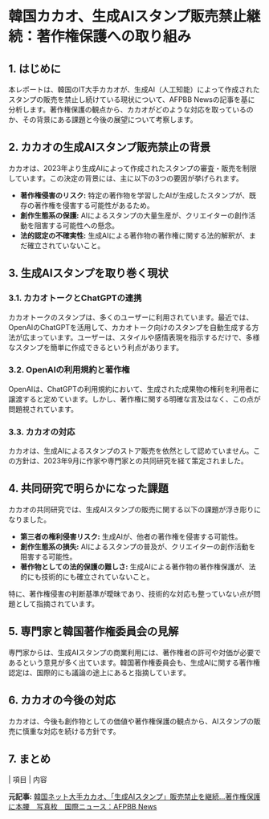 # 韓国カカオ、生成AIスタンプ販売禁止継続：著作権保護への取り組み

## 1. はじめに

本レポートは、韓国のIT大手カカオが、生成AI（人工知能）によって作成されたスタンプの販売を禁止し続けている現状について、AFPBB Newsの記事を基に分析します。著作権保護の観点から、カカオがどのような対応を取っているのか、その背景にある課題と今後の展望について考察します。

## 2. カカオの生成AIスタンプ販売禁止の背景

カカオは、2023年より生成AIによって作成されたスタンプの審査・販売を制限しています。この決定の背景には、主に以下の3つの要因が挙げられます。

* **著作権侵害のリスク:** 特定の著作物を学習したAIが生成したスタンプが、既存の著作権を侵害する可能性があるため。
* **創作生態系の保護:** AIによるスタンプの大量生産が、クリエイターの創作活動を阻害する可能性への懸念。
* **法的認定の不確実性:** 生成AIによる著作物の著作権に関する法的解釈が、まだ確立されていないこと。

## 3. 生成AIスタンプを取り巻く現状

### 3.1. カカオトークとChatGPTの連携

カカオトークのスタンプは、多くのユーザーに利用されています。最近では、OpenAIのChatGPTを活用して、カカオトーク向けのスタンプを自動生成する方法が広まっています。ユーザーは、スタイルや感情表現を指示するだけで、多様なスタンプを簡単に作成できるという利点があります。

### 3.2. OpenAIの利用規約と著作権

OpenAIは、ChatGPTの利用規約において、生成された成果物の権利を利用者に譲渡すると定めています。しかし、著作権に関する明確な言及はなく、この点が問題視されています。

### 3.3. カカオの対応

カカオは、生成AIによるスタンプのストア販売を依然として認めていません。この方針は、2023年9月に作家や専門家との共同研究を経て策定されました。

## 4. 共同研究で明らかになった課題

カカオの共同研究では、生成AIスタンプの販売に関する以下の課題が浮き彫りになりました。

* **第三者の権利侵害リスク:** 生成AIが、他者の著作権を侵害する可能性。
* **創作生態系の損失:** AIによるスタンプの普及が、クリエイターの創作活動を阻害する可能性。
* **著作物としての法的保護の難しさ:** 生成AIによる著作物の著作権保護が、法的にも技術的にも確立されていないこと。

特に、著作権侵害の判断基準が曖昧であり、技術的な対応も整っていない点が問題として指摘されています。

## 5. 専門家と韓国著作権委員会の見解

専門家からは、生成AIスタンプの商業利用には、著作権者の許可や対価が必要であるという意見が多く出ています。韓国著作権委員会も、生成AIに関する著作権認定は、国際的にも議論の途上にあると指摘しています。

## 6. カカオの今後の対応

カカオは、今後も創作物としての価値や著作権保護の観点から、AIスタンプの販売に慎重な対応を続ける方針です。

## 7. まとめ

| 項目 | 内容 

**元記事:** [韓国ネット大手カカオ、「生成AIスタンプ」販売禁止を継続…著作権保護に本腰　写真枚　国際ニュース：AFPBB News](https://www.afpbb.com/articles/-/3571898)